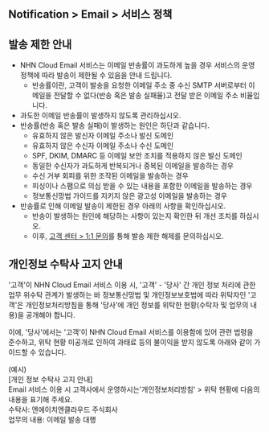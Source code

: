 ## Notification > Email > 서비스 정책

<span id='operation-policy'></span>

## 발송 제한 안내

- NHN Cloud Email 서비스는 이메일 반송률이 과도하게 높을 경우 서비스의 운영 정책에 따라 발송이 제한될 수 있음을 안내 드립니다.
    - 반송률이란, 고객이 발송을 요청한 이메일 주소 중 수신 SMTP 서버로부터 이메일을 전달할 수 없다(반송 혹은 발송 실패율)고 전달 받은 이메일 주소 비율입니다.
- 과도한 이메일 반송률이 발생하지 않도록 관리하십시오.
- 반송률(반송 혹은 발송 실패)이 발생하는 원인은 하단과 같습니다.
    - 유효하지 않은 발신자 이메일 주소나 발신 도메인
    - 유효하지 않은 수신자 이메일 주소나 수신 도메인
    - SPF, DKIM, DMARC 등 이메일 보안 조치를 적용하지 않은 발신 도메인
    - 동일한 수신자가 과도하게 반복되거나 중복된 이메일을 발송하는 경우
    - 수신 거부 회피를 위한 조작된 이메일을 발송하는 경우
    - 피싱이나 스팸으로 의심 받을 수 있는 내용을 포함한 이메일을 발송하는 경우
    - 정보통신망법 가이드를 지키지 않은 광고성 이메일을 발송하는 경우
- 반송률로 인해 이메일 발송이 제한된 경우 아래의 사항을 확인하십시오.
    - 반송이 발생하는 원인에 해당하는 사항이 있는지 확인한 뒤 개선 조치를 하십시오.
    - 이후, [고객 센터 > 1:1 문의](https://www.nhncloud.com/kr/support/inquiry)를 통해 발송 제한 해제를 문의하십시오.

## 개인정보 수탁사 고지 안내

'고객'이 NHN Cloud Email 서비스 이용 시, '고객' - '당사' 간 개인 정보 처리에 관한 업무 위수탁 관계가 발생하는 바 정보통신망법 및 개인정보보호법에 따라 위탁자인 '고객'은 개인정보처리방침을 통해 '당사'에 개인 정보를 위탁한 현황(수탁자 및 업무의 내용)을
공개해야 합니다.

이에, '당사'에서는 '고객'이 NHN Cloud Email 서비스를 이용함에 있어 관련 법령을 준수하고, 위탁 현황 미공개로 인하여 과태료 등의 불이익을 받지 않도록 아래와 같이 가이드할 수 있습니다.

(예시)<br>
[개인 정보 수탁사 고지 안내]<br>
Email 서비스 이용 시 고객사에서 운영하시는'개인정보처리방침' > 위탁 현황에 다음의 내용을 표기해 주세요. <br>
수탁사: 엔에이치엔클라우드 주식회사<br>
업무의 내용: 이메일 발송 대행